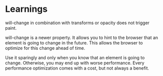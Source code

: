 # Learnings

will-change in combination with transforms or opacity does not trigger paint.

will-change is a newer property. It allows you to hint to the browser that an element is going to change in the future. This allows the browser to optimize for this change ahead of time.

Use it sparingly and only when you know that an element is going to change. Otherwise, you may end up with worse performance. Every performance optimization comes with a cost, but not always a benefit.
